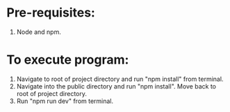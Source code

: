 # Pre-requisites:
1. Node and npm.

# To execute program:
1. Navigate to root of project directory and run "npm install" from terminal.
2. Navigate into the public directory and run "npm install". Move back to root of project directory.
3. Run "npm run dev" from terminal.



